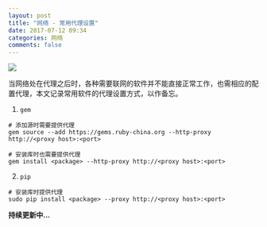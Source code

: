 ```yaml
---
layout: post
title: "网络 - 常用代理设置"
date: 2017-07-12 09:34
categories: 网络
comments: false
---
```


![](https://picabstract-preview-ftn.weiyun.com:8443/ftn_pic_abs_v2/8238a957d5b6f26e3fe1ab81eae6b45755a71fbbda4c67e8b60c6017e6dc1e3ef13a1e30509289ce5cf3ce4c8aadaac8?pictype=scale&from=30113&version=2.0.0.2&uin=471391503&fname=greylag-goose-2139296_1280.jpg&size=1024)

当网络处在代理之后时，各种需要联网的软件并不能直接正常工作，也需相应的配置代理，本文记录常用软件的代理设置方式，以作备忘。

1. `gem`

```
# 添加源时需要提供代理
gem source --add https://gems.ruby-china.org --http-proxy http://<proxy host>:<port>

# 安装库时也需要提供代理
gem install <package> --http-proxy http://<proxy host>:<port>
```

2. `pip`

```
# 安装库时提供代理
sudo pip install <package> --proxy http://<proxy host>:<port>
```

**持续更新中...**
